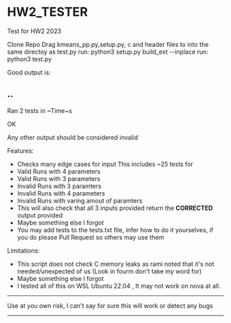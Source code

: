 # HW2_TESTER
Test for HW2 2023

Clone Repo
Drag kmeans_pp.py,setup.py, c and header files to into the same directoy as test.py
run: python3 setup.py build_ext --inplace
run: python3 test.py

Good output is:

..
----------------------------------------------------------------------
Ran 2 tests in ~Time~s

OK


Any other output should be considered invalid  

Features:  
* Checks many edge cases for input This includes ~25 tests for
* Valid Runs with 4 parameters
* Valid Runs with 3 parameters
* Invalid Runs with 3 paramters
* Invalid Runs with 4 parameters
* Invalid Runs with varing amout of paramters
* This will also check that all 3 inputs provided return the **CORRECTED** output provided
* Maybe something else I forgot
* You may add tests to the tests.txt file, infer how to do it yourselves, if you do please Pull Request so others may use them

Limitations:  
* This script does not check C memory leaks as rami noted that it's not needed/unexpected of us (Look in fourm don't take my word for)
* Maybe something else I forgot
* I tested all of this on WSL Ubuntu 22.04 , It may not work on nova at all.

******
Use at you own risk, I can't say for sure this will work or detect any bugs
******